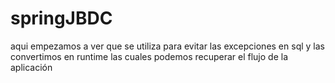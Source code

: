 # springJBDC
 aqui empezamos a ver que se utiliza para evitar las excepciones en  sql  y las convertimos en runtime las cuales podemos recuperar el flujo de la aplicación 
